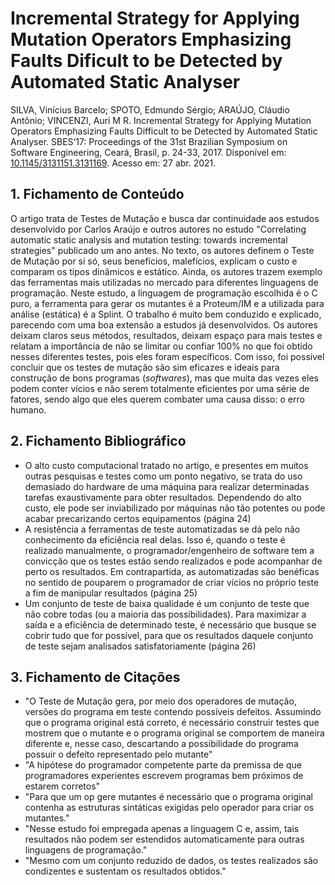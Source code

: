 # Incremental Strategy for Applying Mutation Operators Emphasizing Faults Dificult to be Detected by Automated Static Analyser

SILVA, Vinícius Barcelo; SPOTO, Edmundo Sérgio; ARAÚJO, Cláudio Antônio; VINCENZI, Auri M R. Incremental Strategy for Applying Mutation Operators Emphasizing Faults Difficult to be Detected by Automated Static Analyser. SBES‘17: Proceedings of the 31st Brazilian Symposium on Software Engineering, Ceará, Brasil, p. 24-33, 2017. Disponível em: [10.1145/3131151.3131169](https://doi.org/10.1145/3131151.3131169). Acesso em: 27 abr. 2021.

## 1. Fichamento de Conteúdo

O artigo trata de Testes de Mutação e busca dar continuidade aos estudos desenvolvido por Carlos Araújo e outros autores no estudo "Correlating automatic static analysis and mutation testing: towards incremental strategies" publicado um ano antes. No texto, os autores definem o Teste de Mutação por si só, seus benefícios, malefícios, explicam o custo e comparam os tipos dinâmicos e estático. Ainda, os autores trazem exemplo das ferramentas mais utilizadas no mercado para diferentes linguagens de programação. Neste estudo, a linguagem de programação escolhida é o C puro, a ferramenta para gerar os mutantes é a Proteum/IM e a utilizada para análise (estática) é a Splint. O trabalho é muito bem conduzido e explicado, parecendo com uma boa extensão a estudos já desenvolvidos. Os autores deixam claros seus métodos, resultados, deixam espaço para mais testes e relatam a importância de não se limitar ou confiar 100% no que foi obtido nesses diferentes testes, pois eles foram específicos. Com isso, foi possível concluir que os testes de mutação são sim eficazes e ideais para construção de bons programas (_softwares_), mas que muita das vezes eles podem conter vícios e não serem totalmente eficientes por uma série de fatores, sendo algo que eles querem combater uma causa disso: o erro humano.

## 2. Fichamento Bibliográfico

* O alto custo computacional tratado no artigo, e presentes em muitos outras pesquisas e testes como um ponto negativo, se trata do uso demasiado do hardware de uma máquina para realizar determinadas tarefas exaustivamente para obter resultados. Dependendo do alto custo, ele pode ser inviabilizado por máquinas não tão potentes ou pode acabar precarizando certos equipamentos (página 24)
* A resistência a ferramentas de teste automatizadas se dá pelo não conhecimento da eficiência real delas. Isso é, quando o teste é realizado manualmente, o programador/engenheiro de software tem a convicção que os testes estão sendo realizados e pode acompanhar de perto os resultados. Em contrapartida, as automatizadas são benéficas no sentido de pouparem o programador de criar vícios no próprio teste a fim de manipular resultados (página 25)
* Um conjunto de teste de baixa qualidade é um conjunto de teste que não cobre todas (ou a maioria das possibilidades). Para maximizar a saída e a eficiência de determinado teste, é necessário que busque se cobrir tudo que for possível, para que os resultados daquele conjunto de teste sejam analisados satisfatoriamente (página 26)

## 3. Fichamento de Citações

* "O Teste de Mutação gera, por meio dos operadores de mutação, versões do programa em teste contendo possíveis defeitos. Assumindo que o programa original está correto, é necessário construir testes que mostrem que o mutante e o programa original se comportem de maneira diferente e, nesse caso, descartando a possibilidade do programa possuir o defeito representado pelo mutante"
* "A hipótese do programador competente parte da premissa de que programadores experientes escrevem programas bem próximos de estarem corretos"
* "Para que um op gere mutantes é necessário que o programa original contenha as estruturas sintáticas exigidas pelo operador para criar os mutantes."
* "Nesse estudo foi empregada apenas a linguagem C e, assim, tais resultados não podem ser estendidos automaticamente para outras linguagens de programação."
* "Mesmo com um conjunto reduzido de dados, os testes realizados são condizentes e sustentam os resultados obtidos."
